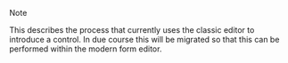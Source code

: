 >[!NOTE]
> This describes the process that currently uses the classic editor to introduce a control.  In due course this will be migrated so that this can be performed within the modern form editor.